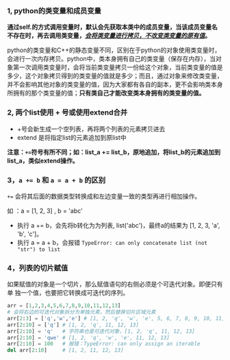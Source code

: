 ### 1, python的类变量和成员变量

**通过self.的方式调用变量时，默认会先获取本类中的成员变量，当该成员变量名不存在时，再去调用类变量，*<u>会将类变量进行拷贝，不改变类变量的原有值</u>*。**

python的类变量和C++的静态变量不同，区别在于python的对象使用类变量时，会进行一次内存拷贝。python中，类本身拥有自己的类变量（保存在内存），当对象第一次调用类变量时，会将当前类变量拷贝一份给这个对象，当前类变量的值是多少，这个对象拷贝得到的类变量的值就是多少；而且，通过对象来修改类变量，并不会影响其他对象的类变量的值，因为大家都有各自的副本，更不会影响类本身所拥有的那个类变量的值；**只有类自己才能改变类本身拥有的类变量的值。**



### 2, 两个list使用 + 号或使用extend合并

- +号会新生成一个空列表，再将两个列表的元素拷贝进去
- extend 是将指定list的元素追加到原list中

**注意：`+=`符号有所不同；如：list_a += list_b，原地追加，将list_b的元素追加到list_a，类似extend操作。**



### 3，`a += b` 和 `a = a + b` 的区别

`+=` 会将其后面的数据类型转换成和左边变量一致的类型再进行相加操作。

如 ：a = [1, 2, 3] , b = 'abc'

- 执行 a += b，会先将b转化为为列表, list('abc')，最终a的结果为 [1, 2, 3, 'a', 'b', 'c']。
- 执行 a = a + b，会报错 `TypeError: can only concatenate list (not "str") to list`



### 4，列表的切片赋值

如果赋值的对象是一个切片，那么赋值语句的右侧必须是个可迭代对象。即便只有单
独一个值，也要把它转换成可迭代的序列。

```python
arr = [1,2,3,4,5,6,7,8,9,10,11,12,13]
# 会将右边的可迭代对象拆分为单独元素，然后替换切片区域元素
arr[2:3] = ['q','w','e'] # [1, 2, 'q', 'w', 'e', 5, 6, 7, 8, 9, 10, 11, 12, 13]
arr[2:10] = ['q'] # [1, 2, 'q', 11, 12, 13]
arr[2:10] = 'q'   # 字符串也是可迭代对象，[1, 2, 'q', 11, 12, 13]
arr[2:10] = 'qwe' # [1, 2, 'q', 'w', 'e', 11, 12, 13]
arr[2:10] = 100   # 报错：TypeError: can only assign an iterable
del arr[2:10]     # [1, 2, 11, 12, 13]
```







